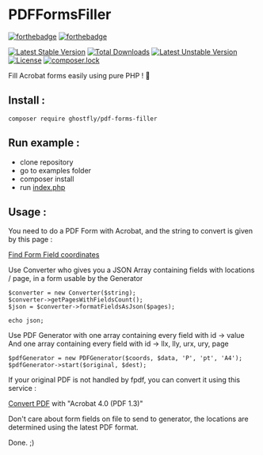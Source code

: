 # PDFFormsFiller

[![forthebadge](http://forthebadge.com/images/badges/gluten-free.svg)](http://forthebadge.com)
[![forthebadge](http://forthebadge.com/images/badges/contains-cat-gifs.svg)](http://forthebadge.com)

[![Latest Stable Version](https://poser.pugx.org/ghostfly/pdf-forms-filler/v/stable)](https://packagist.org/packages/ghostfly/pdf-forms-filler)
[![Total Downloads](https://poser.pugx.org/ghostfly/pdf-forms-filler/downloads)](https://packagist.org/packages/ghostfly/pdf-forms-filler)
[![Latest Unstable Version](https://poser.pugx.org/ghostfly/pdf-forms-filler/v/unstable)](https://packagist.org/packages/ghostfly/pdf-forms-filler)
[![License](https://poser.pugx.org/ghostfly/pdf-forms-filler/license)](https://packagist.org/packages/ghostfly/pdf-forms-filler)
[![composer.lock](https://poser.pugx.org/ghostfly/pdf-forms-filler/composerlock)](https://packagist.org/packages/ghostfly/pdf-forms-filler)

Fill Acrobat forms easily using pure PHP ! 💪

## Install :
```
composer require ghostfly/pdf-forms-filler
```

## Run example :
- clone repository
- go to examples folder
- composer install
- run [index.php](https://github.com/Ghostfly/PDFFormsFiller/blob/master/examples/index.php)

## Usage :
You need to do a PDF Form with Acrobat, and the string to convert is given by this page :

[Find Form Field coordinates](https://www.setasign.com/products/setapdf-core/demos/find-form-field-coordinates/)

Use Converter who gives you a JSON Array containing fields with locations / page, in a form usable by the Generator

```
$converter = new Converter($string);
$converter->getPagesWithFieldsCount();
$json = $converter->formatFieldsAsJson($pages);

echo json;
```

Use PDF Generator with one array containing every field with id -> value
And one array containing every field with id -> llx, lly, urx, ury, page

```
$pdfGenerator = new PDFGenerator($coords, $data, 'P', 'pt', 'A4');
$pdfGenerator->start($original, $dest);
```

If your original PDF is not handled by fpdf, you can convert it using this service :

[Convert PDF](https://docupub.com/pdfconvert/) with "Acrobat 4.0 (PDF 1.3)"

Don't care about form fields on file to send to generator, the locations are determined using the latest PDF format. 

Done. ;)
